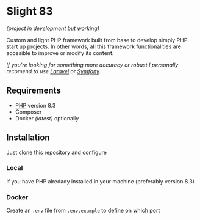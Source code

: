 # Slight 83

*(project in development but working)*

Custom and light PHP framework built from base to develop simply PHP start up projects. In other words, all this framework functionalities are accesible to improve or modify its content.

*If you're looking for something more accuracy or robust I personally recomend to use [Laravel](https://laravel.com/) or [Symfony](https://symfony.com/).*

## Requirements

- [PHP](https://www.php.net/) version 8.3
- Composer
- Docker *(latest)* optionally

## Installation
Just clone this repository and configure

### Local
If you have PHP alredady installed in your machine (preferably version 8.3)

### Docker
Create an `.env` file from `.env.example` to define on which port